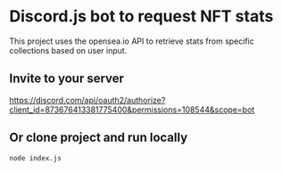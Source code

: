 # Discord.js bot to request NFT stats

This project uses the opensea.io API to retrieve stats from specific collections based on user input.

## Invite to your server

https://discord.com/api/oauth2/authorize?client_id=873676413381775400&permissions=108544&scope=bot

## Or clone project and run locally

`node index.js`